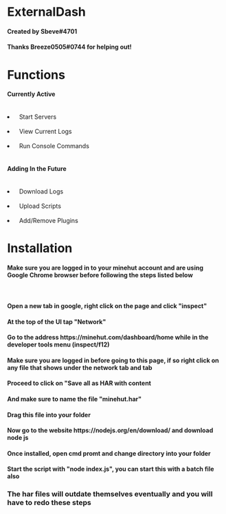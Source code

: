 # ExternalDash
<h4>Created by Sbeve#4701</h4>
<h4>Thanks Breeze0505#0744 for helping out!</h4>

# Functions
 <h4>Currently Active</h4>
 <br>
 <li>&nbsp; Start Servers</li>
 <br>
 <li>&nbsp; View Current Logs</li>
 <br>
 <li>&nbsp; Run Console Commands</li>
 <br>
 <h4>Adding In the Future</h4>
 <br>
 <li> &nbsp; Download Logs</li>
 <br>
 <li> &nbsp; Upload Scripts</li>
 <br>
 <li> &nbsp; Add/Remove Plugins</li>
 
 # Installation
 <h4>Make sure you are logged in to your minehut account and are using Google Chrome browser before following the steps listed below</h4>
 <br>
  <h4>Open a new tab in google, right click on the page and click "inspect"</h4>
  <h4>At the top of the UI tap "Network"</h4>
  <h4>Go to the address https://minehut.com/dashboard/home while in the developer tools menu (inspect/f12)</h4>
  <h4>Make sure you are logged in before going to this page, if so right click on any file that shows under the network tab and tab</h4>
  <h4>Proceed to click on "Save all as HAR with content</h4>
  <h4>And make sure to name the file "minehut.har"</h4>
  <h4>Drag this file into your folder</h4>
  <h4>Now go to the website https://nodejs.org/en/download/ and download node js</h4>
  <h4>Once installed, open cmd promt and change directory into your folder</h4>
  <h4>Start the script with "node index.js", you can start this with a batch file also</h4>
  <h3>The har files will outdate themselves eventually and you will have to redo these steps</h3>
